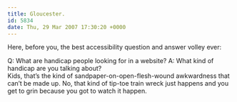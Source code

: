 ```yaml
---
title: Gloucester.
id: 5834
date: Thu, 29 Mar 2007 17:30:20 +0000
---
```


Here, before you, the best accessibility question and answer volley ever:

<div class="quote">Q: What are handicap people looking for in a website?  
 A: What kind of handicap are you talking about?</div>Kids, that’s the kind of sandpaper-on-open-flesh-wound awkwardness that can’t be made up. No, that kind of tip-toe train wreck just happens and you get to grin because you got to watch it happen.


